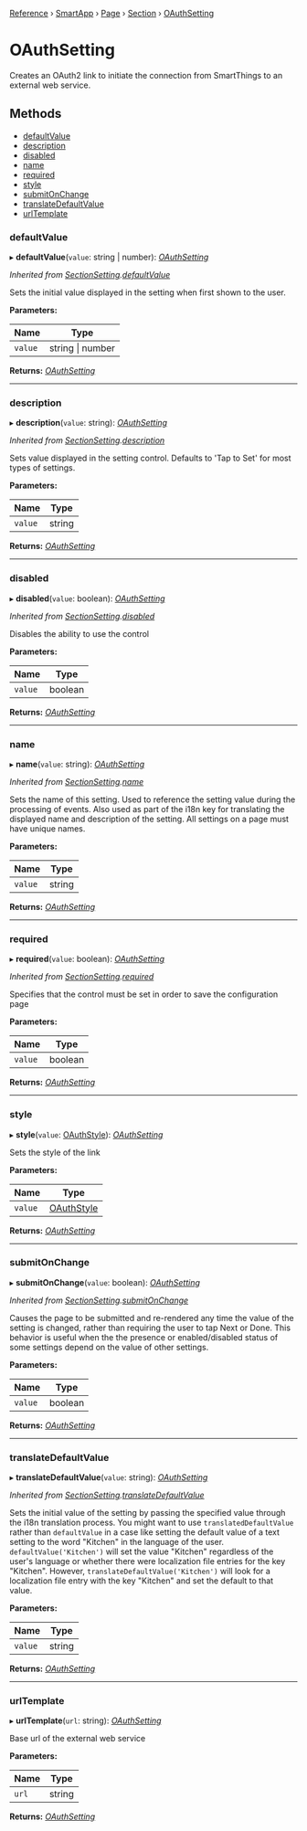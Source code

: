 [Reference](../index) › [SmartApp](_smart_app_d_.smartapp.md) › [Page](_pages_page_d_.page.md) › [Section](_pages_section_d_.section.md) ›  [OAuthSetting](_pages_oauth_setting_d_.oauthsetting.md)

# OAuthSetting

Creates an OAuth2 link to initiate the connection from SmartThings to an external
web service.

## Methods

* [defaultValue](_pages_oauth_setting_d_.oauthsetting.md#defaultvalue)
* [description](_pages_oauth_setting_d_.oauthsetting.md#description)
* [disabled](_pages_oauth_setting_d_.oauthsetting.md#disabled)
* [name](_pages_oauth_setting_d_.oauthsetting.md#name)
* [required](_pages_oauth_setting_d_.oauthsetting.md#required)
* [style](_pages_oauth_setting_d_.oauthsetting.md#style)
* [submitOnChange](_pages_oauth_setting_d_.oauthsetting.md#submitonchange)
* [translateDefaultValue](_pages_oauth_setting_d_.oauthsetting.md#translatedefaultvalue)
* [urlTemplate](_pages_oauth_setting_d_.oauthsetting.md#urltemplate)


###  defaultValue

▸ **defaultValue**(`value`: string | number): *[OAuthSetting](_pages_oauth_setting_d_.oauthsetting.md)*

*Inherited from [SectionSetting](_pages_section_setting_d_.sectionsetting.md).[defaultValue](_pages_section_setting_d_.sectionsetting.md#defaultvalue)*

Sets the initial value displayed in the setting when first shown to the user.

**Parameters:**

Name | Type |
------ | ------ |
`value` | string &#124; number |

**Returns:** *[OAuthSetting](_pages_oauth_setting_d_.oauthsetting.md)*

___

###  description

▸ **description**(`value`: string): *[OAuthSetting](_pages_oauth_setting_d_.oauthsetting.md)*

*Inherited from [SectionSetting](_pages_section_setting_d_.sectionsetting.md).[description](_pages_section_setting_d_.sectionsetting.md#description)*

Sets value displayed in the setting control. Defaults to 'Tap to Set' for most types of settings.

**Parameters:**

Name | Type |
------ | ------ |
`value` | string |

**Returns:** *[OAuthSetting](_pages_oauth_setting_d_.oauthsetting.md)*

___

###  disabled

▸ **disabled**(`value`: boolean): *[OAuthSetting](_pages_oauth_setting_d_.oauthsetting.md)*

*Inherited from [SectionSetting](_pages_section_setting_d_.sectionsetting.md).[disabled](_pages_section_setting_d_.sectionsetting.md#disabled)*

Disables the ability to use the control

**Parameters:**

Name | Type |
------ | ------ |
`value` | boolean |

**Returns:** *[OAuthSetting](_pages_oauth_setting_d_.oauthsetting.md)*

___

###  name

▸ **name**(`value`: string): *[OAuthSetting](_pages_oauth_setting_d_.oauthsetting.md)*

*Inherited from [SectionSetting](_pages_section_setting_d_.sectionsetting.md).[name](_pages_section_setting_d_.sectionsetting.md#name)*

Sets the name of this setting. Used to reference the setting value during the processing of events. Also
used as part of the i18n key for translating the displayed name and description of the setting. All settings
on a page must have unique names.

**Parameters:**

Name | Type |
------ | ------ |
`value` | string |

**Returns:** *[OAuthSetting](_pages_oauth_setting_d_.oauthsetting.md)*

___

###  required

▸ **required**(`value`: boolean): *[OAuthSetting](_pages_oauth_setting_d_.oauthsetting.md)*

*Inherited from [SectionSetting](_pages_section_setting_d_.sectionsetting.md).[required](_pages_section_setting_d_.sectionsetting.md#required)*

Specifies that the control must be set in order to save the configuration page

**Parameters:**

Name | Type |
------ | ------ |
`value` | boolean |

**Returns:** *[OAuthSetting](_pages_oauth_setting_d_.oauthsetting.md)*

___

###  style

▸ **style**(`value`: [OAuthStyle](../enums/_pages_oauth_setting_d_.oauthstyle.md)): *[OAuthSetting](_pages_oauth_setting_d_.oauthsetting.md)*

Sets the style of the link

**Parameters:**

Name | Type |
------ | ------ |
`value` | [OAuthStyle](../enums/_pages_oauth_setting_d_.oauthstyle.md) |

**Returns:** *[OAuthSetting](_pages_oauth_setting_d_.oauthsetting.md)*

___

###  submitOnChange

▸ **submitOnChange**(`value`: boolean): *[OAuthSetting](_pages_oauth_setting_d_.oauthsetting.md)*

*Inherited from [SectionSetting](_pages_section_setting_d_.sectionsetting.md).[submitOnChange](_pages_section_setting_d_.sectionsetting.md#submitonchange)*

Causes the page to be submitted and re-rendered any time the value of the setting is changed, rather than
requiring the user to tap Next or Done. This behavior is useful when the the presence or enabled/disabled
status of some settings depend on the value of other settings.

**Parameters:**

Name | Type |
------ | ------ |
`value` | boolean |

**Returns:** *[OAuthSetting](_pages_oauth_setting_d_.oauthsetting.md)*

___

###  translateDefaultValue

▸ **translateDefaultValue**(`value`: string): *[OAuthSetting](_pages_oauth_setting_d_.oauthsetting.md)*

*Inherited from [SectionSetting](_pages_section_setting_d_.sectionsetting.md).[translateDefaultValue](_pages_section_setting_d_.sectionsetting.md#translatedefaultvalue)*

Sets the initial value of the setting by passing the specified value through the i18n translation process.
You might want to use `translatedDefaultValue` rather than `defaultValue` in a case like setting the
default value of a text setting to the word "Kitchen" in the language of the user. `defaultValue('Kitchen')`
will set the value "Kitchen" regardless of the user's language or whether there were localization file entries
for the key "Kitchen". However, `translateDefaultValue('Kitchen')` will look for a localization file entry
with the key "Kitchen" and set the default to that value.

**Parameters:**

Name | Type |
------ | ------ |
`value` | string |

**Returns:** *[OAuthSetting](_pages_oauth_setting_d_.oauthsetting.md)*

___

###  urlTemplate

▸ **urlTemplate**(`url`: string): *[OAuthSetting](_pages_oauth_setting_d_.oauthsetting.md)*

Base url of the external web service

**Parameters:**

Name | Type |
------ | ------ |
`url` | string |

**Returns:** *[OAuthSetting](_pages_oauth_setting_d_.oauthsetting.md)*

